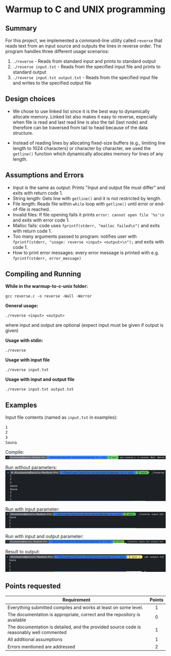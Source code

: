 # Warmup to C and UNIX programming

## Summary

For this project, we implemented a command-line utility called `reverse` that reads text from an input source and outputs the lines in reverse order. The program handles three different usage scenarios:

1. `./reverse` - Reads from standard input and prints to standard output
2. `./reverse input.txt` - Reads from the specified input file and prints to standard output
3. `./reverse input.txt output.txt` - Reads from the specified input file and writes to the specified output file

## Design choices

- We chose to use linked list since it is the best way to dynamically allocate memory. Linked list also makes it easy to reverse, especially when file is read and last read line is also the tail (last node) and therefore can be traversed from tail to head because of the data structure.

- Instead of reading lines by allocating fixed-size buffers (e.g., limiting line length to 1024 characters) or character by character, we used the `getline()` function which dynamically allocates memory for lines of any length.

## Assumptions and Errors

- Input is the same as output: Prints "Input and output file must differ" and exits with return code 1.
- String length: Gets line with `getline()` and it is not restricted by length.
- File length: Reads file within `while` loop with `getline()` until error or end-of-file is reached.
- Invalid files: If file opening fails it prints `error: cannot open file '%s'\n` and exits with error code 1.
- Malloc fails: code uses `fprintf(stderr, "malloc failed\n")` and exits with return code 1.
- Too many arguments passed to program: notifies user with `fprintf(stderr, "usage: reverse <input> <output>\n");` and exits with code 1.
- How to print error messages: every error message is printed with e.g. `fprintf(stderr, error_message)`

## Compiling and Running

**While in the warmup-to-c-unix folder:**

```
gcc reverse.c -o reverse -Wall -Werror
```

**General usage:**

```
./reverse <input> <output>
```

where input and output are optional (expect input must be given if output is given)

**Usage with stdin:**

```
./reverse
```

**Usage with input file**

```
./reverse input.txt
```

**Usage with input and output file**

```
./reverse input.txt output.txt
```

## Examples

Input file contents (named as `input.txt` in examples):

```
1
2
3
Sauna
```

Compile:
![Compile](img/compile-reverse.png)

Run without parameters:
![Run without parameters](img/reverse-no-parameters.png)

Run with input parameter:
![Run with input parameter](img/reverse-input.png)

Run with input and output parameter:
![Run with input and output parameter](img/reverse-output.png)

Result to output:
![Result to output](img/reverse-output-result.png)

## Points requested

| Requirement                                                                              | Points |
| ---------------------------------------------------------------------------------------- | :----: |
| Everything submitted compiles and works at least on some level.                          |   1    |
| The documentation is appropriate, correct and the repository is available                |   0    |
| The documentation is detailed, and the provided source code is reasonably well commented |   1    |
| All additional assumptions                                                               |   1    |
| Errors mentioned are addressed                                                           |   2    |
